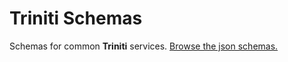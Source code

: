 Triniti Schemas
========

Schemas for common __Triniti__ services.  [Browse the json schemas.](http://schemas.triniti.io/)
